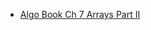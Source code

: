 - [Algo Book Ch 7 Arrays Part II](http://algorithms.dojo.news/static/Algorithms/index.html#LinkTarget_2120)